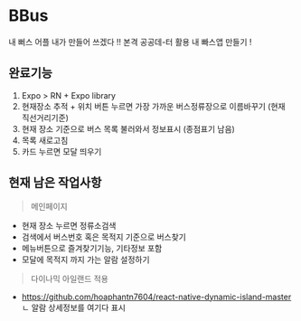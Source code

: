 # BBus
내 뻐스 어플 내가 만들어 쓰겠다 !!
본격 공공데-터 활용 내 빠스앱 만들기 !

## 완료기능
1. Expo > RN + Expo library
2. 현재장소 추적 + 위치 버튼 누르면 가장 가까운 버스정류장으로 이름바꾸기 (현재 직선거리기준)
3. 현재 장소 기준으로 버스 목록 불러와서 정보표시 (종점표기 남음)
4. 목록 새로고침
5. 카드 누르면 모달 띄우기
## 현재 남은 작업사항<br>
> 메인페이지
- 현재 장소 누르면 정류소검색
- 검색에서 버스번호 혹은 목적지 기준으로 버스찾기<br>
- 메뉴버튼으로 즐겨찾기기능, 기타정보 포함
- 모달에 목적지 까지 가는 알람 설정하기<br>

> 다이나믹 아일랜드 적용
- https://github.com/hoaphantn7604/react-native-dynamic-island-master<br>
ㄴ 알람 상세정보를 여기다 표시
